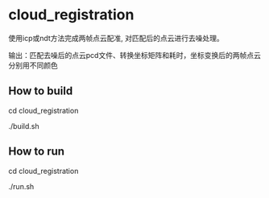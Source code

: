 
# cloud_registration
使用icp或ndt方法完成两帧点云配准, 对匹配后的点云进行去噪处理。

输出：匹配去噪后的点云pcd文件、转换坐标矩阵和耗时，坐标变换后的两帧点云分别用不同颜色

## How to build
cd cloud_registration

./build.sh

## How to run
cd cloud_registration

./run.sh
